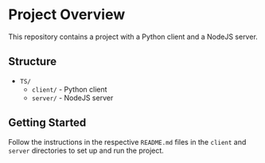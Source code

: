 # Project Overview

This repository contains a project with a Python client and a NodeJS server.

## Structure

- `TS/`
  - `client/` - Python client
  - `server/` - NodeJS server

## Getting Started

Follow the instructions in the respective `README.md` files in the `client` and `server` directories to set up and run the project.
